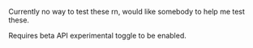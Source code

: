 Currently no way to test these rn, would like somebody to help me test these.

Requires beta API experimental toggle to be enabled.

